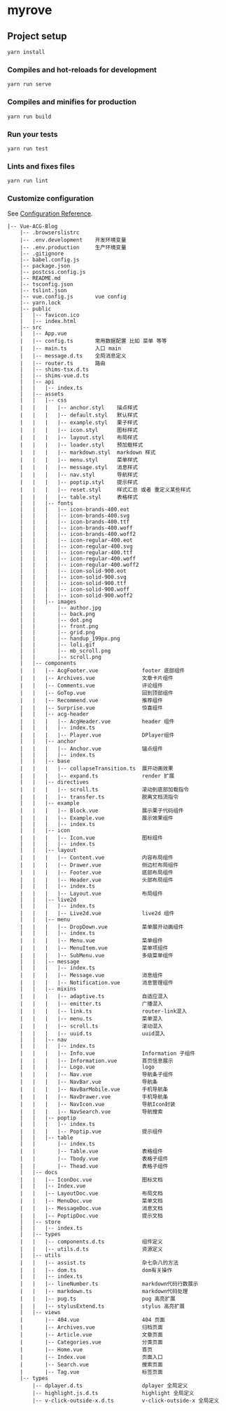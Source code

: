 # myrove

## Project setup
```
yarn install
```

### Compiles and hot-reloads for development
```
yarn run serve
```

### Compiles and minifies for production
```
yarn run build
```

### Run your tests
```
yarn run test
```

### Lints and fixes files
```
yarn run lint
```

### Customize configuration
See [Configuration Reference](https://cli.vuejs.org/config/).

    |-- Vue-ACG-Blog
        |-- .browserslistrc
        |-- .env.development    开发环境变量
        |-- .env.production     生产环境变量
        |-- .gitignore
        |-- babel.config.js
        |-- package.json
        |-- postcss.config.js
        |-- README.md
        |-- tsconfig.json
        |-- tslint.json
        |-- vue.config.js       vue config
        |-- yarn.lock
        |-- public
        |   |-- favicon.ico
        |   |-- index.html
        |-- src
        |   |-- App.vue
        |   |-- config.ts       常用数据配置 比如 菜单 等等
        |   |-- main.ts         入口 main
        |   |-- message.d.ts    全局消息定义
        |   |-- router.ts       路由
        |   |-- shims-tsx.d.ts
        |   |-- shims-vue.d.ts
        |   |-- api
        |   |   |-- index.ts
        |   |-- assets
        |   |   |-- css
        |   |   |   |-- anchor.styl    描点样式
        |   |   |   |-- default.styl   默认样式
        |   |   |   |-- example.styl   栗子样式
        |   |   |   |-- icon.styl      图标样式
        |   |   |   |-- layout.styl    布局样式
        |   |   |   |-- loader.styl    预加载样式
        |   |   |   |-- markdown.styl  markdown 样式
        |   |   |   |-- menu.styl      菜单样式
        |   |   |   |-- message.styl   消息样式
        |   |   |   |-- nav.styl       导航样式
        |   |   |   |-- poptip.styl    提示样式
        |   |   |   |-- reset.styl     样式汇总 或者 重定义某些样式
        |   |   |   |-- table.styl     表格样式
        |   |   |-- fonts
        |   |   |   |-- icon-brands-400.eot
        |   |   |   |-- icon-brands-400.svg
        |   |   |   |-- icon-brands-400.ttf
        |   |   |   |-- icon-brands-400.woff
        |   |   |   |-- icon-brands-400.woff2
        |   |   |   |-- icon-regular-400.eot
        |   |   |   |-- icon-regular-400.svg
        |   |   |   |-- icon-regular-400.ttf
        |   |   |   |-- icon-regular-400.woff
        |   |   |   |-- icon-regular-400.woff2
        |   |   |   |-- icon-solid-900.eot
        |   |   |   |-- icon-solid-900.svg
        |   |   |   |-- icon-solid-900.ttf
        |   |   |   |-- icon-solid-900.woff
        |   |   |   |-- icon-solid-900.woff2
        |   |   |-- images
        |   |       |-- author.jpg
        |   |       |-- back.png
        |   |       |-- dot.png
        |   |       |-- front.png
        |   |       |-- grid.png
        |   |       |-- handup_199px.png
        |   |       |-- loli.gif
        |   |       |-- mb_scroll.png
        |   |       |-- scroll.png
        |   |-- components
        |   |   |-- AcgFooter.vue              footer 底部组件
        |   |   |-- Archives.vue               文章卡片组件
        |   |   |-- Comments.vue               评论组件
        |   |   |-- GoTop.vue                  回到顶部组件
        |   |   |-- Recommend.vue              推荐组件
        |   |   |-- Surprise.vue               惊喜组件
        |   |   |-- acg-header      
        |   |   |   |-- AcgHeader.vue          header 组件
        |   |   |   |-- index.ts
        |   |   |   |-- Player.vue             DPlayer组件
        |   |   |-- anchor
        |   |   |   |-- Anchor.vue             锚点组件
        |   |   |   |-- index.ts
        |   |   |-- base
        |   |   |   |-- collapseTransition.ts  展开动画效果
        |   |   |   |-- expand.ts              render 扩展
        |   |   |-- directives    
        |   |   |   |-- scroll.ts              滚动到底部加载指令
        |   |   |   |-- transfer.ts            脱离文档流指令
        |   |   |-- example
        |   |   |   |-- Block.vue              展示栗子代码组件
        |   |   |   |-- Example.vue            展示效果组件
        |   |   |   |-- index.ts
        |   |   |-- icon
        |   |   |   |-- Icon.vue               图标组件
        |   |   |   |-- index.ts
        |   |   |-- layout
        |   |   |   |-- Content.vue            内容布局组件
        |   |   |   |-- Drawer.vue             侧边栏布局组件
        |   |   |   |-- Footer.vue             底部布局组件
        |   |   |   |-- Header.vue             头部布局组件
        |   |   |   |-- index.ts              
        |   |   |   |-- Layout.vue             布局组件
        |   |   |-- live2d
        |   |   |   |-- index.ts
        |   |   |   |-- Live2d.vue             live2d 组件
        |   |   |-- menu
        |   |   |   |-- DropDown.vue           菜单展开动画组件
        |   |   |   |-- index.ts 
        |   |   |   |-- Menu.vue               菜单组件
        |   |   |   |-- MenuItem.vue           菜单项组件
        |   |   |   |-- SubMenu.vue            多级菜单组件
        |   |   |-- message
        |   |   |   |-- index.ts
        |   |   |   |-- Message.vue            消息组件
        |   |   |   |-- Notification.vue       消息管理组件
        |   |   |-- mixins
        |   |   |   |-- adaptive.ts            自适应混入
        |   |   |   |-- emitter.ts             广播混入     
        |   |   |   |-- link.ts                router-link混入
        |   |   |   |-- menu.ts                菜单混入
        |   |   |   |-- scroll.ts              滚动混入
        |   |   |   |-- uuid.ts                uuid混入
        |   |   |-- nav
        |   |   |   |-- index.ts
        |   |   |   |-- Info.vue               Information 子组件
        |   |   |   |-- Information.vue        首页信息展示
        |   |   |   |-- Logo.vue               logo
        |   |   |   |-- Nav.vue                导航条子组件
        |   |   |   |-- NavBar.vue             导航条
        |   |   |   |-- NavBarMobile.vue       手机导航条
        |   |   |   |-- NavDrawer.vue          手机导航条
        |   |   |   |-- NavIcon.vue            导航Icon封装
        |   |   |   |-- NavSearch.vue          导航搜索
        |   |   |-- poptip
        |   |   |   |-- index.ts
        |   |   |   |-- Poptip.vue             提示组件
        |   |   |-- table
        |   |       |-- index.ts
        |   |       |-- Table.vue              表格组件
        |   |       |-- Tbody.vue              表格子组件
        |   |       |-- Thead.vue              表格子组件
        |   |-- docs
        |   |   |-- IconDoc.vue                图标文档
        |   |   |-- Index.vue
        |   |   |-- LayoutDoc.vue              布局文档
        |   |   |-- MenuDoc.vue                菜单文档
        |   |   |-- MessageDoc.vue             消息文档
        |   |   |-- PoptipDoc.vue              提示文档
        |   |-- store
        |   |   |-- index.ts
        |   |-- types
        |   |   |-- components.d.ts            组件定义
        |   |   |-- utils.d.ts                 资源定义
        |   |-- utils
        |   |   |-- assist.ts                  杂七杂八的方法
        |   |   |-- dom.ts                     dom有关操作
        |   |   |-- index.ts
        |   |   |-- lineNumber.ts              markdown代码行数展示
        |   |   |-- markdown.ts                markdown代码处理
        |   |   |-- pug.ts                     pug 高亮扩展
        |   |   |-- stylusExtend.ts            stylus 高亮扩展
        |   |-- views
        |       |-- 404.vue                    404 页面
        |       |-- Archives.vue               归档页面
        |       |-- Article.vue                文章页面
        |       |-- Categories.vue             分类页面
        |       |-- Home.vue                   首页
        |       |-- Index.vue                  页面入口
        |       |-- Search.vue                 搜索页面
        |       |-- Tag.vue                    标签页面
        |-- types
            |-- dplayer.d.ts                   dplayer 全局定义
            |-- highlight.js.d.ts              highlight 全局定义
            |-- v-click-outside-x.d.ts         v-click-outside-x 全局定义
